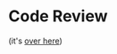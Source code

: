 # Code Review

(it's
[over here](https://github.com/HackYourFutureBelgium/bf-practice-code-review))
